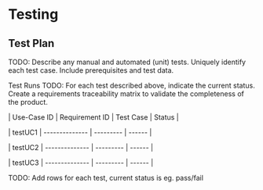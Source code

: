 # Testing

## Test Plan
TODO: Describe any manual and automated (unit) tests. Uniquely identify each test case. Include prerequisites and test data.

Test Runs
TODO: For each test described above, indicate the current status. 
Create a requirements traceability matrix to validate the completeness of the product.

| Use-Case ID | Requirement ID | Test Case | Status |

| testUC1 | -------------- | --------- | ------ |

| testUC2 | -------------- | --------- | ------ |

| testUC3 | -------------- | --------- | ------ |


TODO: Add rows for each test, current status is eg. pass/fail
